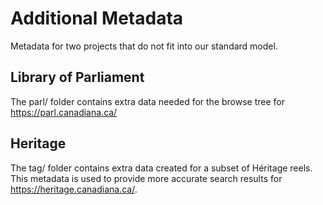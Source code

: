 # Additional Metadata

Metadata for two projects that do not fit into our standard model.

## Library of Parliament

The parl/ folder contains extra data needed for the browse tree for https://parl.canadiana.ca/

## Heritage 

The tag/ folder contains extra data created for a subset of Héritage reels. This metadata is used to provide more accurate search results for https://heritage.canadiana.ca/.
